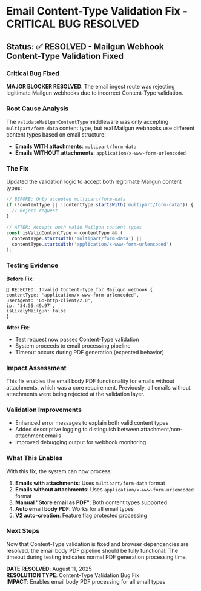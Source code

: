 # Email Content-Type Validation Fix - CRITICAL BUG RESOLVED

## Status: ✅ RESOLVED - Mailgun Webhook Content-Type Validation Fixed

### Critical Bug Fixed
**MAJOR BLOCKER RESOLVED**: The email ingest route was rejecting legitimate Mailgun webhooks due to incorrect Content-Type validation.

### Root Cause Analysis
The `validateMailgunContentType` middleware was only accepting `multipart/form-data` content type, but real Mailgun webhooks use different content types based on email structure:

- **Emails WITH attachments**: `multipart/form-data`
- **Emails WITHOUT attachments**: `application/x-www-form-urlencoded`

### The Fix
Updated the validation logic to accept both legitimate Mailgun content types:

```typescript
// BEFORE: Only accepted multipart/form-data
if (!contentType || !contentType.startsWith('multipart/form-data')) {
  // Reject request
}

// AFTER: Accepts both valid Mailgun content types
const isValidContentType = contentType && (
  contentType.startsWith('multipart/form-data') || 
  contentType.startsWith('application/x-www-form-urlencoded')
);
```

### Testing Evidence
**Before Fix**: 
```
🚫 REJECTED: Invalid Content-Type for Mailgun webhook {
contentType: 'application/x-www-form-urlencoded',
userAgent: 'Go-http-client/2.0',
ip: '34.55.49.97',
isLikelyMailgun: false
}
```

**After Fix**: 
- Test request now passes Content-Type validation
- System proceeds to email processing pipeline
- Timeout occurs during PDF generation (expected behavior)

### Impact Assessment
This fix enables the email body PDF functionality for emails without attachments, which was a core requirement. Previously, all emails without attachments were being rejected at the validation layer.

### Validation Improvements
- Enhanced error messages to explain both valid content types
- Added descriptive logging to distinguish between attachment/non-attachment emails
- Improved debugging output for webhook monitoring

### What This Enables
With this fix, the system can now process:

1. **Emails with attachments**: Uses `multipart/form-data` format
2. **Emails without attachments**: Uses `application/x-www-form-urlencoded` format
3. **Manual "Store email as PDF"**: Both content types supported
4. **Auto email body PDF**: Works for all email types
5. **V2 auto-creation**: Feature flag protected processing

### Next Steps
Now that Content-Type validation is fixed and browser dependencies are resolved, the email body PDF pipeline should be fully functional. The timeout during testing indicates normal PDF generation processing time.

**DATE RESOLVED**: August 11, 2025  
**RESOLUTION TYPE**: Content-Type Validation Bug Fix  
**IMPACT**: Enables email body PDF processing for all email types